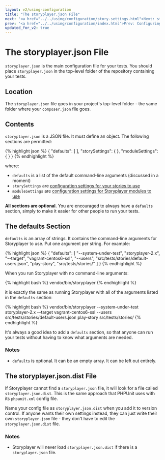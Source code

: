 ```yaml
---
layout: v2/using-configuration
title: "The storyplayer.json File"
next: '<a href="../../using/configuration/story-settings.html">Next: storySettings Section</a>'
prev: '<a href="../../using/configuration/index.html">Prev: Configuring Storyplayer</a>'
updated_for_v2: true
---
```


# The storyplayer.json File

`storyplayer.json` is the main configuration file for your tests.  You should place `storyplayer.json` in the top-level folder of the repository containing your tests.

## Location

The `storyplayer.json` file goes in your project's top-level folder - the same folder where your `composer.json` file goes.

## Contents

`storyplayer.json` is a JSON file. It must define an object. The following sections are permitted:

{% highlight json %}
{
    "defaults": [ ],
    "storySettings": { },
    "moduleSettings": { }
}
{% endhighlight %}

where:

* `defaults` is a list of the default command-line arguments (discussed in a moment)
* `storySettings` are [configuration settings for your stories to use](story-settings.html)
* `moduleSettings` are [configuration settings for Storyplayer modules to use](module-settings.html)

__All sections are optional.__  You are encouraged to always have a `defaults` section, simply to make it easier for other people to run your tests.

## The defaults Section

`defaults` is an array of strings. It contains the command-line arguments for Storyplayer to use. Put one argument per string.  For example:

{% highlight json %}
{
    "defaults": [
        "--system-under-test", "storyplayer-2.x",
        "--target", "vagrant-centos6-ssl",
        "--users", "src/tests/stories/default-users.json",
        "play-story", "src/tests/stories/"
    ]
}
{% endhighlight %}

When you run Storyplayer with no command-line arguments:

{% highlight bash %}
vendor/bin/storyplayer
{% endhighlight %}

it is exactly the same as running Storyplayer with all of the arguments listed in the `defaults` section:

{% highlight bash %}
vendor/bin/storyplayer --system-under-test storyplayer-2.x --target vagrant-centos6-ssl --users src/tests/stories/default-users.json play-story src/tests/stories/
{% endhighlight %}

It's always a good idea to add a `defaults` section, so that anyone can run your tests without having to know what arguments are needed.

### Notes

* `defaults` is optional. It can be an empty array. It can be left out entirely.

## The storyplayer.json.dist File

If Storyplayer cannot find a `storyplayer.json` file, it will look for a file called `storyplayer.json.dist`.  This is the same approach that PHPUnit uses with its `phpunit.xml` config file.

Name your config file as `storyplayer.json.dist` when you add it to version control. If anyone wants their own settings instead, they can just write their own `storyplayer.json` file - they don't have to edit the `storyplayer.json.dist` file.

### Notes

* Storyplayer will never load `storyplayer.json.dist` if there is a `storyplayer.json` file.